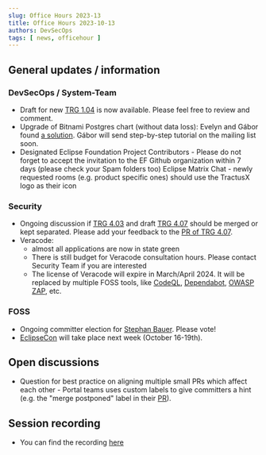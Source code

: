 ```yaml
---
slug: Office Hours 2023-13
title: Office Hours 2023-10-13
authors: DevSecOps
tags: [ news, officehour ]
---
```


## General updates / information

### DevSecOps / System-Team

- Draft for new [TRG 1.04](https://eclipse-tractusx.github.io/docs/release/trg-0/trg-1-4/) is now available. Please feel free to review and comment.
- Upgrade of Bitnami Postgres chart (without data loss): Evelyn and Gábor found [a solution](https://github.com/bitnami/charts/issues/8025#issuecomment-1708879837). Gábor will send step-by-step tutorial on the mailing list soon.
- Designated Eclipse Foundation Project Contributors - Please do not forget to accept the invitation to the EF Github organization within 7 days (please check your Spam folders too)
Eclipse Matrix Chat - newly requested rooms (e.g. product specific ones) should use the TractusX logo as their icon

### Security

- Ongoing discussion if [TRG 4.03](https://eclipse-tractusx.github.io/docs/release/trg-4/trg-4-03) and draft [TRG 4.07](https://github.com/eclipse-tractusx/eclipse-tractusx.github.io/pull/414) should be merged or kept separated. Please add your feedback to the [PR of TRG 4.07](https://github.com/eclipse-tractusx/eclipse-tractusx.github.io/pull/414).
- Veracode:
  - almost all applications are now in state green
  - There is still budget for Veracode consultation hours. Please contact Security Team if you are interested
  - The license of Veracode will expire in March/April 2024. It will be replaced by multiple FOSS tools, like [CodeQL](https://codeql.github.com/), [Dependabot](https://github.com/dependabot), [OWASP ZAP](https://www.zaproxy.org/), etc.

### FOSS

- Ongoing committer election for [Stephan Bauer](https://projects.eclipse.org/projects/automotive.tractusx/elections/election-stephan-bauer-committer-eclipse-tractus-x). Please vote!
- [EclipseCon](https://www.eclipsecon.org/2023) will take place next week (October 16-19th).

## Open discussions

- Question for best practice on aligning multiple small PRs which affect each other - Portal teams uses custom labels to give committers a hint (e.g. the "merge postponed" label in their [PR](https://github.com/eclipse-tractusx/portal-backend/pull/107)).

## Session recording

- You can find the
  recording [here](https://bcgcatenax.sharepoint.com/:v:/r/sites/CommunitiesofPractises/Shared%20Documents/CX-CoP%20DevSecOps/Office_Hours_Regular_Recordings/20231013_DevSecOps-Business%20Hours-Recording.mp4?csf=1&web=1&e=wsQ08s)
